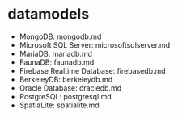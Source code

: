 # datamodels

* MongoDB: mongodb.md
* Microsoft SQL Server: microsoftsqlserver.md
* MariaDB: mariadb.md
* FaunaDB: faunadb.md
* Firebase Realtime Database: firebasedb.md
* BerkeleyDB: berkeleydb.md
* Oracle Database: oracledb.md
* PostgreSQL: postgresql.md
* SpatiaLite: spatialite.md

